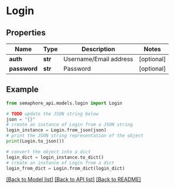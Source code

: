 # Login


## Properties

Name | Type | Description | Notes
------------ | ------------- | ------------- | -------------
**auth** | **str** | Username/Email address | [optional] 
**password** | **str** | Password | [optional] 

## Example

```python
from semaphore_api.models.login import Login

# TODO update the JSON string below
json = "{}"
# create an instance of Login from a JSON string
login_instance = Login.from_json(json)
# print the JSON string representation of the object
print(Login.to_json())

# convert the object into a dict
login_dict = login_instance.to_dict()
# create an instance of Login from a dict
login_from_dict = Login.from_dict(login_dict)
```
[[Back to Model list]](../README.md#documentation-for-models) [[Back to API list]](../README.md#documentation-for-api-endpoints) [[Back to README]](../README.md)


